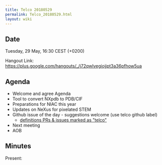 ```yaml
---
title: Telco 20180529
permalink: Telco_20180529.html
layout: wiki
---
```


Date
----

Tuesday, 29 May, 16:30 CEST (+0200)

<!-- end of autogeneration -->

Hangout Link:
<https://plus.google.com/hangouts/_/j72qwlvegiojjpt3a36pfhow5ua>


Agenda
------

-   Welcome and agree Agenda
-   Tool to convert NXpdb to PDB/CIF
-   Preparations for NIAC this year
-   Updates on NeXus for pixelated STEM
-   Github issue of the day - suggestions welcome (use telco github label)
    - [definitions PRs & issues marked as "telco"](https://github.com/nexusformat/definitions/labels/telco)
-   Next meeting
-   AOB

Minutes
-------

Present:
